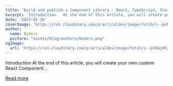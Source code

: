 ```yaml
---
title: 'Build and publish a Component Library - React, TypeScript, Storybook'
excerpt: 'Introduction   At the end of this article, you will create your own custom React Component...'
date: '2023-02-26'
coverImage: 'https://res.cloudinary.com/practicaldev/image/fetch/s--pnDAjHSJ--/c_imagga_scale,f_auto,fl_progressive,h_420,q_auto,w_1000/https://dev-to-uploads.s3.amazonaws.com/uploads/articles/kvsnndq3iq2745hmh7ya.png'
author:
  name: Koders
  picture: "assets/blog/authors/koders.png"
ogImage:
  url: 'https://res.cloudinary.com/practicaldev/image/fetch/s--pnDAjHSJ--/c_imagga_scale,f_auto,fl_progressive,h_420,q_auto,w_1000/https://dev-to-uploads.s3.amazonaws.com/uploads/articles/kvsnndq3iq2745hmh7ya.png'
---
```


Introduction   At the end of this article, you will create your own custom React Component...

[Read more](https://dev.to/abhijitdotsharma/build-and-publish-a-component-library-react-typescript-storybook-34ba)
